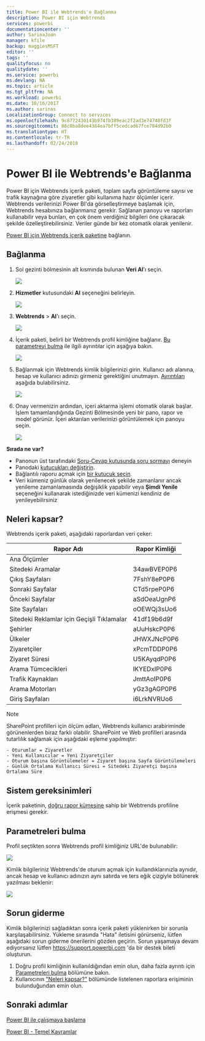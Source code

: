 ```yaml
---
title: Power BI ile Webtrends'e Bağlanma
description: Power BI için Webtrends
services: powerbi
documentationcenter: ''
author: SarinaJoan
manager: kfile
backup: maggiesMSFT
editor: ''
tags: ''
qualityfocus: no
qualitydate: ''
ms.service: powerbi
ms.devlang: NA
ms.topic: article
ms.tgt_pltfrm: NA
ms.workload: powerbi
ms.date: 10/16/2017
ms.author: sarinas
LocalizationGroup: Connect to services
ms.openlocfilehash: 9c8772430143b974fb389eac2f2ad3e74748fd3f
ms.sourcegitcommit: 88c8ba8dee4384ea7bff5cedcad67fce784d92b0
ms.translationtype: HT
ms.contentlocale: tr-TR
ms.lasthandoff: 02/24/2018
---
```

# <a name="connect-to-webtrends-with-power-bi"></a>Power BI ile Webtrends'e Bağlanma
Power BI için Webtrends içerik paketi, toplam sayfa görüntüleme sayısı ve trafik kaynağına göre ziyaretler gibi kullanıma hazır ölçümler içerir. Webtrends verilerinizi Power BI'da görselleştirmeye başlamak için, Webtrends hesabınıza bağlanmanız gerekir. Sağlanan panoyu ve raporları kullanabilir veya bunları, en çok önem verdiğiniz bilgileri öne çıkaracak şekilde özelleştirebilirsiniz.  Veriler günde bir kez otomatik olarak yenilenir.

[Power BI için Webtrends içerik paketine](https://app.powerbi.com/getdata/services/webtrends) bağlanın.

## <a name="how-to-connect"></a>Bağlanma
1. Sol gezinti bölmesinin alt kısmında bulunan **Veri Al**'ı seçin.
   
   ![](media/service-connect-to-webtrends/getdata3.png)
2. **Hizmetler** kutusundaki **Al** seçeneğini belirleyin.
   
   ![](media/service-connect-to-webtrends/services.png)
3. **Webtrends** \> **Al**'ı seçin.
   
   ![](media/service-connect-to-webtrends/webtrends.png)
4. İçerik paketi, belirli bir Webtrends profil kimliğine bağlanır. [Bu parametreyi bulma](#FindingParams) ile ilgili ayrıntılar için aşağıya bakın.
   
   ![](media/service-connect-to-webtrends/parameters.png)
5. Bağlanmak için Webtrends kimlik bilgilerinizi girin. Kullanıcı adı alanına, hesap ve kullanıcı adınızı girmeniz gerektiğini unutmayın. [Ayrıntıları](#FindingParams) aşağıda bulabilirsiniz.
   
   ![](media/service-connect-to-webtrends/creds.png)
6. Onay vermenizin ardından, içeri aktarma işlemi otomatik olarak başlar. İşlem tamamlandığında Gezinti Bölmesinde yeni bir pano, rapor ve model görünür. İçeri aktarılan verilerinizi görüntülemek için panoyu seçin.
   
   ![](media/service-connect-to-webtrends/dashboard.png)

**Sırada ne var?**

* Panonun üst tarafındaki [Soru-Cevap kutusunda soru sormayı](power-bi-q-and-a.md) deneyin
* Panodaki [kutucukları değiştirin](service-dashboard-edit-tile.md).
* Bağlantılı raporu açmak için [bir kutucuk seçin](service-dashboard-tiles.md).
* Veri kümeniz günlük olarak yenilenecek şekilde zamanlanır ancak yenileme zamanlamasında değişiklik yapabilir veya **Şimdi Yenile** seçeneğini kullanarak istediğinizde veri kümenizi kendiniz de yenileyebilirsiniz

## <a name="whats-included"></a>Neleri kapsar?
<a name="Included"></a>

Webtrends içerik paketi, aşağıdaki raporlardan veri çeker:  

| Rapor Adı | Rapor Kimliği |
| --- | --- |
| Ana Ölçümler | |
| Sitedeki Aramalar |34awBVEP0P6 |
| Çıkış Sayfaları |7FshY8eP0P6 |
| Sonraki Sayfalar |CTd5rpeP0P6 |
| Önceki Sayfalar |aSdOeaUgnP6 |
| Site Sayfaları |oOEWQj3sUo6 |
| Sitedeki Reklamlar için Geçişli Tıklamalar |41df19b6d9f |
| Şehirler |aUuHskcP0P6 |
| Ülkeler |JHWXJNcP0P6 |
| Ziyaretçiler |xPcmTDDP0P6 |
| Ziyaret Süresi |U5KAyqdP0P6 |
| Arama Tümcecikleri |IKYEDxIP0P6 |
| Trafik Kaynakları |JmttAoIP0P6 |
| Arama Motorları |yGz3gAGP0P6 |
| Giriş Sayfaları |i6LrkNVRUo6 |

>[!NOTE]
>SharePoint profilleri için ölçüm adları, Webtrends kullanıcı arabiriminde görünenlerden biraz farklı olabilir. SharePoint ve Web profilleri arasında tutarlılık sağlamak için aşağıdaki eşleme yapılmıştır:   

    - Oturumlar = Ziyaretler  
    - Yeni Kullanıcılar = Yeni Ziyaretçiler  
    - Oturum başına Görüntülemeler = Ziyaret başına Sayfa Görüntülemeleri  
    - Günlük Ortalama Kullanıcı Süresi = Sitedeki Ziyaretçi başına Ortalama Süre  

## <a name="system-requirements"></a>Sistem gereksinimleri
İçerik paketinin, [doğru rapor kümesine](#Included) sahip bir Webtrends profiline erişmesi gerekir.

<a name="FindingParams"></a>

## <a name="finding-parameters"></a>Parametreleri bulma
Profil seçtikten sonra Webtrends profil kimliğiniz URL'de bulunabilir:

![](media/service-connect-to-webtrends/webtrendsparameters.png)

Kimlik bilgileriniz Webtrends'de oturum açmak için kullandıklarınızla aynıdır, ancak hesap ve kullanıcı adınızın aynı satırda ve ters eğik çizgiyle bölünerek yazılması beklenir:

![](media/service-connect-to-webtrends/webtrendscreds.png)

## <a name="troubleshooting"></a>Sorun giderme
Kimlik bilgilerinizi sağladıktan sonra içerik paketi yüklenirken bir sorunla karşılaşabilirsiniz. Yükleme sırasında "Hata" iletisini görürseniz, lütfen aşağıdaki sorun giderme önerilerini gözden geçirin. Sorun yaşamaya devam ediyorsanız lütfen https://support.powerbi.com 'da bir destek bileti oluşturun.

1. Doğru profil kimliğinin kullanıldığından emin olun, daha fazla ayrıntı için [Parametreleri bulma](#FindingParams) bölümüne bakın.
2. Kullanıcının ["Neleri kapsar?"](#Included) bölümünde listelenen raporlara erişiminin bulunduğundan emin olun.

## <a name="next-steps"></a>Sonraki adımlar
[Power BI ile çalışmaya başlama](service-get-started.md)

[Power BI - Temel Kavramlar](service-basic-concepts.md)

